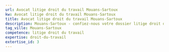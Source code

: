 ```yaml
---
url: Avocat litige droit du travail Mouans-Sartoux
kw: Avocat litige droit du travail Mouans-Sartoux
title: Avocat litige droit du travail Mouans-Sartoux
description: Mouans-Sartoux - confiez-nous votre dossier litige droit du travail
tag_ville: Mouans-Sartoux
competence: litige droit du travail
expertise: droit-du-travail
extertise_id: 3
---
```

